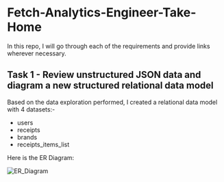 # Fetch-Analytics-Engineer-Take-Home
In this repo, I will go through each of the requirements and provide links wherever necessary.

## Task 1 - Review unstructured JSON data and diagram a new structured relational data model
Based on the data exploration performed, I created a relational data model with 4 datasets:-
- users
- receipts
- brands
- receipts_items_list

Here is the ER Diagram:

![ER_Diagram](https://github.com/rnair7163/Fetch-Analytics-Engineer-Take-Home/assets/14351816/59e4ab9f-87fb-459d-a708-391551d8a74d)
